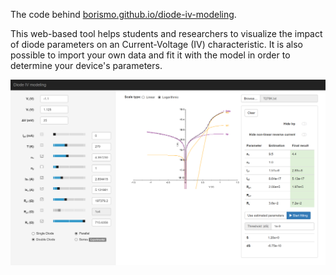 The code behind [borismo.github.io/diode-iv-modeling](https://borismo.github.io/diode-iv-modeling).

This web-based tool helps students and researchers to visualize the impact of diode parameters on an Current-Voltage (IV) characteristic.
It is also possible to import your own data and fit it with the model in order to determine your device's parameters.

![A screenshot of the web page](capture.png?raw=true "Screenshot")